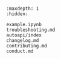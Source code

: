 ```{include} ../README.md
```

```{toctree}
:maxdepth: 1
:hidden:

example.ipynb
troubleshooting.md
autoapi/index
changelog.md
contributing.md
conduct.md
```